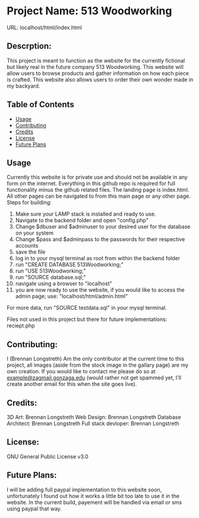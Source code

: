 # Project Name: 513 Woodworking 
URL: localhost/html/index.html  

## Descrption:
This project is meant to function as the website for the currently fictional but likely real in the future company 513 Woodworking. This website will allow users to browse products and gather information on how each piece is crafted. This website also allows users to order their own wonder made in my backyard.

## Table of Contents
* [Usage](#usage)
* [Contributing](#contributing)
* [Credits](#credits)
* [License](#license)
* [Future Plans](#FuturePlans)


## Usage 
Currently this website is for private use and should not be available in any form on the internet.
Everything in this github repo is required for full functionality minus the github related files. The landing page is index.html. All other pages can be navigated to from this main page or any other page. 
Steps for building:
1. Make sure your LAMP stack is installed and ready to use.
1. Navigate to the backend folder and open "config.php"
2. Change $dbuser and $adminuser to your desired user for the database on your system
3. Change $pass and $adminpass to the passwords for their respective accounts
4. save the file
5. log in to your mysql terminal as root from within the backend folder
6. run "CREATE DATABASE 513Woodworking;"
7. run "USE 513Woodworking;"
8. run "SOURCE database.sql;"
9. navigate using a browser to "localhost" 
10. you are now ready to use the website, if you would like to access the admin page; use: "localhost/html/admin.html"  

For more data, run "SOURCE testdata.sql" in your mysql terminal. 

Files not used in this project but there for future implementations: reciept.php

## Contributing:
I (Brennan Longstreth) Am the only contributor at the current time to this project, all images (aside from the stock image in the gallary page) are my own creation. If you would like to contact me please do so at example@zagmail.gonzaga.edu (would rather not get spammed yet, I'll create another email for this when the site goes live).

## Credits:
3D Art: Brennan Longstreth
Web Design: Brennan Longstreth
Database Architect: Brennan Longstreth
Full stack devloper: Brennan Longstreth

## License:
GNU General Public License v3.0

## Future Plans:
I will be adding full paypal implementation to this website soon, unfortunately I found out how it works a little bit too late to use it in the website. In the current build, payement will be handled via email or sms using paypal that way. 
